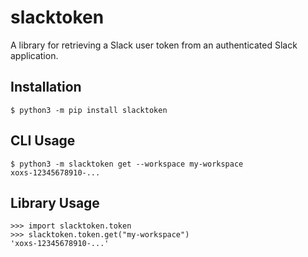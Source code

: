# slacktoken
A library for retrieving a Slack user token from an authenticated Slack application.

## Installation
```console
$ python3 -m pip install slacktoken
```

## CLI Usage
```console
$ python3 -m slacktoken get --workspace my-workspace
xoxs-12345678910-...
```

## Library Usage
```pycon
>>> import slacktoken.token
>>> slacktoken.token.get("my-workspace")
'xoxs-12345678910-...'
```
